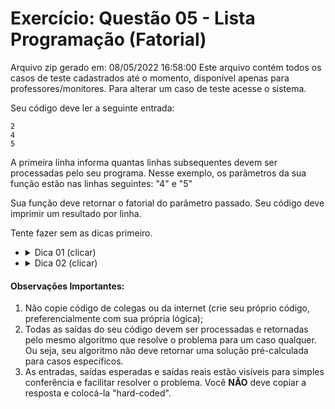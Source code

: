 # Exercício: Questão 05 - Lista Programação (Fatorial)

Arquivo zip gerado em: 08/05/2022 16:58:00 
Este arquivo contém todos os casos de teste cadastrados até o momento, disponível apenas para professores/monitores. 
Para alterar um caso de teste acesse o sistema. 


Seu código deve ler a seguinte entrada:

```
2
4
5
```

A primeira linha informa quantas linhas subsequentes devem ser processadas pelo seu programa. Nesse exemplo, os parâmetros da sua função estão nas linhas seguintes: "4" e "5"

Sua função deve retornar o fatorial do parâmetro passado. Seu código deve imprimir um resultado por linha. 


Tente fazer sem as dicas primeiro.

- <details><summary>Dica 01 (clicar)</summary>Inteiros costumam ter 4 bytes (4*8 = 32 bits) de espaço. Isso significa que podem representar até 2^32 valores (divido em metade para positivos e metade para negativos).</details>
- <details><summary>Dica 02 (clicar)</summary>Que tal pesquisar tipos que consigam representar "13!" ?</details>


#### Observações Importantes:

1. Não copie código de colegas ou da internet (crie seu próprio código, preferencialmente com sua própria lógica);
2. Todas as saídas do seu código devem ser processadas e retornadas pelo mesmo algoritmo que resolve o problema para um caso qualquer. Ou seja, seu algoritmo não deve retornar uma solução pré-calculada para casos específicos.
3. As entradas, saídas esperadas e saídas reais estão visíveis para simples conferência e facilitar resolver o problema. Você **NÃO** deve copiar a resposta e colocá-la "hard-coded".